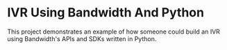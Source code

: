 # IVR Using Bandwidth And Python

This project demonstrates an example of how someone could build an IVR using Bandwidth's APIs and SDKs written in Python.
